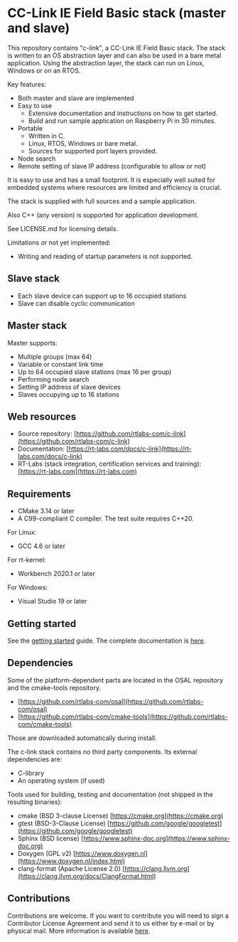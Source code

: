# CC-Link IE Field Basic stack (master and slave)

This repository contains "c-link", a CC-Link IE Field Basic stack. The stack is
written to an OS abstraction layer and can also be used in a bare
metal application. Using the abstraction layer, the stack can run on
Linux, Windows or on an RTOS.

Key features:

- Both master and slave are implemented
- Easy to use
  - Extensive documentation and instructions on how to get started.
  - Build and run sample application on Raspberry Pi in 30 minutes.
- Portable
  - Written in C.
  - Linux, RTOS, Windows or bare metal.
  - Sources for supported port layers provided.
- Node search
- Remote setting of slave IP address (configurable to allow or not)

It is easy to use and has a small footprint. It
is especially well suited for embedded systems where resources are
limited and efficiency is crucial.

The stack is supplied with full sources and a sample application.

Also C++ (any version) is supported for application development.

See LICENSE.md for licensing details.

Limitations or not yet implemented:

- Writing and reading of startup parameters is not supported.

## Slave stack

- Each slave device can support up to 16 occupied stations
- Slave can disable cyclic communication

## Master stack

Master supports:

- Multiple groups (max 64)
- Variable or constant link time
- Up to 64 occupied slave stations (max 16 per group)
- Performing node search
- Setting IP address of slave devices
- Slaves occupying up to 16 stations

## Web resources

- Source repository: [https://github.com/rtlabs-com/c-link](https://github.com/rtlabs-com/c-link)
- Documentation: [https://rt-labs.com/docs/c-link](https://rt-labs.com/docs/c-link)
- RT-Labs (stack integration, certification services and training): [https://rt-labs.com](https://rt-labs.com)

## Requirements

- CMake 3.14 or later
- A C99-compliant C compiler. The test suite requires C++20.

For Linux:

- GCC 4.6 or later

For rt-kernel:

- Workbench 2020.1 or later

For Windows:

- Visual Studio 19 or later

## Getting started

See the [getting started](docs/tutorial/quickstart.rst) guide. The
complete documentation is [here](https://rt-labs.com/docs/c-link).

## Dependencies

Some of the platform-dependent parts are located in the OSAL repository and the
cmake-tools repository.

- [https://github.com/rtlabs-com/osal](https://github.com/rtlabs-com/osal)
- [https://github.com/rtlabs-com/cmake-tools](https://github.com/rtlabs-com/cmake-tools)

Those are downloaded automatically during install.

The c-link stack contains no third party components. Its external dependencies are:

- C-library
- An operating system (if used)

Tools used for building, testing and documentation (not shipped in the resulting binaries):

- cmake (BSD 3-clause License) [https://cmake.org](https://cmake.org)
- gtest (BSD-3-Clause License) [https://github.com/google/googletest](https://github.com/google/googletest)
- Sphinx (BSD license) [https://www.sphinx-doc.org](https://www.sphinx-doc.org)
- Doxygen (GPL v2) [https://www.doxygen.nl](https://www.doxygen.nl/index.html)
- clang-format (Apache License 2.0) [https://clang.llvm.org](https://clang.llvm.org/docs/ClangFormat.html)

## Contributions

Contributions are welcome. If you want to contribute you will need to
sign a Contributor License Agreement and send it to us either by
e-mail or by physical mail. More information is available
[here](https://rt-labs.com/contribution).

